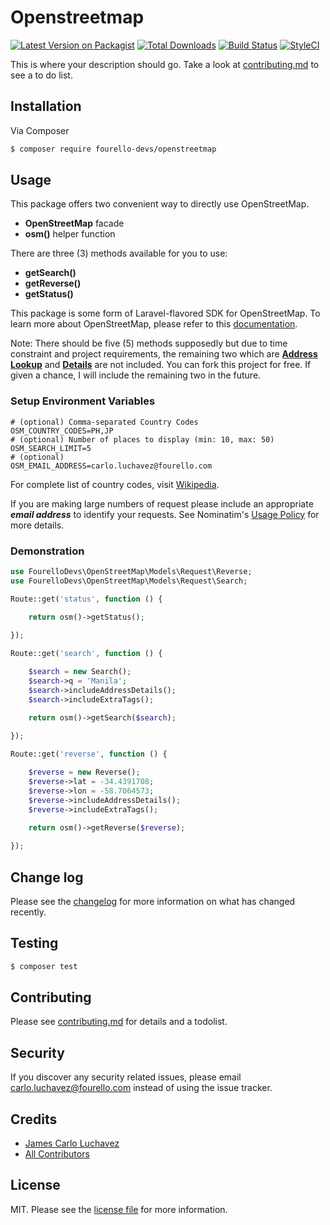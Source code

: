 # Openstreetmap

[![Latest Version on Packagist][ico-version]][link-packagist]
[![Total Downloads][ico-downloads]][link-downloads]
[![Build Status][ico-travis]][link-travis]
[![StyleCI][ico-styleci]][link-styleci]

This is where your description should go. Take a look at [contributing.md](contributing.md) to see a to do list.

## Installation

Via Composer

``` bash
$ composer require fourello-devs/openstreetmap
```

## Usage

This package offers two convenient way to directly use OpenStreetMap.

- <b>OpenStreetMap</b> facade
- <b>osm()</b> helper function

There are three (3) methods available for you to use:
- <b>getSearch()</b>
- <b>getReverse()</b>
- <b>getStatus()</b>

This package is some form of Laravel-flavored SDK for OpenStreetMap.
To learn more about OpenStreetMap, please refer to this [documentation](https://nominatim.org/release-docs/latest/).

Note: There should be five (5) methods supposedly but due to time constraint and project requirements, the remaining two which are [<b>Address Lookup</b>](https://nominatim.org/release-docs/latest/api/Lookup/) and [<b>Details</b>](https://nominatim.org/release-docs/latest/api/Details/) are not included. You can fork this project for free. If given a chance, I will include the remaining two in the future.

### Setup Environment Variables

```dotenv
# (optional) Comma-separated Country Codes
OSM_COUNTRY_CODES=PH,JP
# (optional) Number of places to display (min: 10, max: 50)
OSM_SEARCH_LIMIT=5
# (optional) 
OSM_EMAIL_ADDRESS=carlo.luchavez@fourello.com
```

For complete list of country codes, visit [Wikipedia](https://en.wikipedia.org/wiki/ISO_3166-1_alpha-2). 

If you are making large numbers of request please include an appropriate <b><i>email address</i></b> to identify your requests. See Nominatim's [Usage Policy](https://operations.osmfoundation.org/policies/nominatim/) for more details.

### Demonstration

```php
use FourelloDevs\OpenStreetMap\Models\Request\Reverse;
use FourelloDevs\OpenStreetMap\Models\Request\Search;

Route::get('status', function () {

    return osm()->getStatus();
    
});

Route::get('search', function () {

    $search = new Search();
    $search->q = 'Manila';
    $search->includeAddressDetails();
    $search->includeExtraTags();

    return osm()->getSearch($search);
    
});

Route::get('reverse', function () {

    $reverse = new Reverse();
    $reverse->lat = -34.4391708;
    $reverse->lon = -58.7064573;
    $reverse->includeAddressDetails();
    $reverse->includeExtraTags();

    return osm()->getReverse($reverse);
    
});

```

## Change log

Please see the [changelog](changelog.md) for more information on what has changed recently.

## Testing

``` bash
$ composer test
```

## Contributing

Please see [contributing.md](contributing.md) for details and a todolist.

## Security

If you discover any security related issues, please email carlo.luchavez@fourello.com instead of using the issue tracker.

## Credits

- [James Carlo Luchavez][link-author]
- [All Contributors][link-contributors]

## License

MIT. Please see the [license file](license.md) for more information.

[ico-version]: https://img.shields.io/packagist/v/fourello-devs/openstreetmap.svg?style=flat-square
[ico-downloads]: https://img.shields.io/packagist/dt/fourello-devs/openstreetmap.svg?style=flat-square
[ico-travis]: https://img.shields.io/travis/fourello-devs/openstreetmap/master.svg?style=flat-square
[ico-styleci]: https://styleci.io/repos/12345678/shield

[link-packagist]: https://packagist.org/packages/fourello-devs/openstreetmap
[link-downloads]: https://packagist.org/packages/fourello-devs/openstreetmap
[link-travis]: https://travis-ci.org/fourello-devs/openstreetmap
[link-styleci]: https://styleci.io/repos/12345678
[link-author]: https://github.com/fourello-devs
[link-contributors]: ../../contributors
